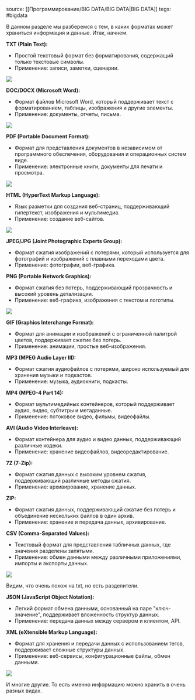 source: [[Программирование/BIG DATA/BIG DATA|BIG DATA]]
tegs: #bigdata

В данном разделе мы разберемся с тем, в каких форматах может храниться информация и данные. Итак, начнем.

**TXT (Plain Text):**

- Простой текстовый формат без форматирования, содержащий только текстовые символы.
- Применение: записи, заметки, сценарии.

![](https://ucarecdn.com/c5556175-c42a-46b6-a94f-2653a4cf578c/)

**DOC/DOCX (Microsoft Word):**

- Формат файлов Microsoft Word, который поддерживает текст с форматированием, таблицы, изображения и другие элементы.
- Применение: документы, отчеты, письма.

![](https://ucarecdn.com/8c3db9ef-8449-42d3-9fbc-626cbf034f3c/)

**PDF (Portable Document Format):**

- Формат для представления документов в независимом от программного обеспечения, оборудования и операционных систем виде.
- Применение: электронные книги, документы для печати и просмотра.

![](https://ucarecdn.com/436bcbf6-1f67-4a29-b258-c4f1bebf0b82/)

**HTML (HyperText Markup Language):**

- Язык разметки для создания веб-страниц, поддерживающий гипертекст, изображения и мультимедиа.
- Применение: создание веб-сайтов.

![](https://ucarecdn.com/c34ff16d-c952-4f3e-9bdf-aacfe41cbe48/)

**JPEG/JPG (Joint Photographic Experts Group):**

- Формат сжатия изображений с потерями, который используется для фотографий и изображений с плавными переходами цвета.
- Применение: фотографии, веб-графика.

**PNG (Portable Network Graphics):**

- Формат сжатия без потерь, поддерживающий прозрачность и высокий уровень детализации.
- Применение: веб-графика, изображения с текстом и логотипы.

![](https://ucarecdn.com/57c1a290-0e53-4c34-90ba-bcb355c32568/)

**GIF (Graphics Interchange Format):**

- Формат для анимации и изображений с ограниченной палитрой цветов, поддерживает сжатие без потерь.
- Применение: анимации, простые веб-изображения.

**MP3 (MPEG Audio Layer III):**

- Формат сжатия аудиофайлов с потерями, широко используемый для хранения музыки и подкастов.
- Применение: музыка, аудиокниги, подкасты.

**MP4 (MPEG-4 Part 14):**

- Формат мультимедийных контейнеров, который поддерживает аудио, видео, субтитры и метаданные.
- Применение: потоковое видео, фильмы, видеофайлы.

**AVI (Audio Video Interleave):**

- Формат контейнера для аудио и видео данных, поддерживающий различные кодеки.
- Применение: хранение видеофайлов, видеоредактирование.

**7Z (7-Zip):**

- Формат сжатия данных с высоким уровнем сжатия, поддерживающий различные методы сжатия.
- Применение: архивирование, хранение данных.

**ZIP:**

- Формат сжатия данных, поддерживающий сжатие без потерь и объединение нескольких файлов в один архив.
- Применение: хранение и передача данных, архивирование.

**CSV (Comma-Separated Values):**

- Текстовый формат для представления табличных данных, где значения разделены запятыми.
- Применение: обмен данными между различными приложениями, импорты и экспорты данных.

![](https://ucarecdn.com/a05e37ee-623a-4b64-89a3-185b193c8e3e/)

Видим, что очень похож на txt, но есть разделители.

**JSON (JavaScript Object Notation):**

- Легкий формат обмена данными, основанный на паре "ключ-значение", поддерживает вложенность структур данных.
- Применение: передача данных между сервером и клиентом, API.

**XML (eXtensible Markup Language):**

- Формат для хранения и передачи данных с использованием тегов, поддерживает сложные структуры данных.
- Применение: веб-сервисы, конфигурационные файлы, обмен данными.

![](https://ucarecdn.com/78175a09-2351-4f2a-8231-1b921178d075/)

И многие другие. То есть именно информацию можно хранить в очень разных видах.